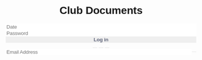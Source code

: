 <html>
    <head>
        <style>
            $ruler: 16px;
            $color-red: #AE1100;
            $color-bg: #EBECF0;
            $color-shadow: #BABECC;
            $color-white: #FFF;
            body, html {
            background-color:$color-bg;
            }
            body, p, input, select, textarea, button {
                font-family: 'Montserrat', sans-serif;
                letter-spacing: -0.2px;
                font-size: $ruler;
            }
            div, p {
            color: $color-shadow;
            text-shadow: 1px 1px 1px $color-white;
            }
            form {
            padding: $ruler;
            width: $ruler*20;
            margin: 0 auto;
            }
            .segment {
            padding: $ruler*2 0;
            text-align: center;
            }
            button, input {
            border: 0;
            outline: 0;
            font-size: $ruler;
            border-radius: $ruler*20;
            padding: $ruler;
            background-color:$color-bg;
            text-shadow: 1px 1px 0 $color-white;
            }
            label {
            display: block;
            margin-bottom: $ruler*1.5;
            width: 100%;
            }
            input {
            margin-right: $ruler/2;
            box-shadow:  inset 2px 2px 5px $color-shadow, inset -5px -5px 10px $color-white;
            width: 100%;
            box-sizing: border-box;
            transition: all 0.2s ease-in-out;
            appearance: none;
            -webkit-appearance: none;
            &:focus {
                box-shadow:  inset 1px 1px 2px $color-shadow, inset -1px -1px 2px $color-white;
            }
            }
            button {
            color:#61677C;
            font-weight: bold;
            box-shadow: -5px -5px 20px $color-white,  5px 5px 20px $color-shadow;
            transition: all 0.2s ease-in-out;
            cursor: pointer;
            font-weight: 600;
            &:hover {
                box-shadow: -2px -2px 5px $color-white, 2px 2px 5px $color-shadow;
            }
            &:active {
                box-shadow: inset 1px 1px 2px $color-shadow, inset -1px -1px 2px $color-white;
            }
            .icon {
                margin-right: $ruler/2;
            }
            &.unit {
                border-radius: $ruler/2;
                line-height: 0;
                width: $ruler*3;
                height: $ruler*3;
                display:inline-flex;
                justify-content: center;
                align-items:center;
                margin: 0 $ruler/2;
                font-size: $ruler*1.2; 
                .icon {
                margin-right: 0; 
                }
            }
            &.red {
                display: block;
                width: 100%;
                color:$color-red;
            }
            }
            .input-group {
            display: flex;
            align-items: center;
            justify-content: flex-start;
            label {
                margin: 0;
                flex: 1;
            }
            }
        </style>
    </head>
    <body>
       <form>
  
  <div class="segment">
    <h1>Club Documents</h1>
  </div>
  
  <label>
    <input type="text" placeholder="Date"/>
  </label>
  <label>
    <input type="password" placeholder="Password"/>
  </label>
  <button class="red" type="button"><i class="icon ion-md-lock"></i> Log in</button>
  
  <div class="segment">
    <button class="unit" type="button"><i class="icon ion-md-arrow-back"></i></button>
    <button class="unit" type="button"><i class="icon ion-md-bookmark"></i></button>
    <button class="unit" type="button"><i class="icon ion-md-settings"></i></button>
  </div>
  
  <div class="input-group">
    <label>
      <input type="text" placeholder="Email Address"/>
    </label>
    <button class="unit" type="button"><i class="icon ion-md-search"></i></button>
  </div>
  
</form>
    </body>
</html>
